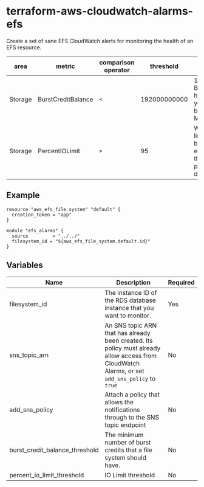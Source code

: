 # terraform-aws-cloudwatch-alarms-efs

Create a set of sane EFS CloudWatch alerts for monitoring the health of an EFS resource.

| area    | metric             | comparison operator  | threshold         | rationale                                                          |
|---------|--------------------|----------------------|-------------------|--------------------------------------------------------------------|
| Storage | BurstCreditBalance | `<`                  | 192000000000      | 192 GB in Bytes (last hour where you can burst at 100 MB/sec)      |
| Storage | PercentIOLimit     | `>`                  | 95                | When the IO limit has been exceeded, the system performance drops. |

## Example

```hcl
resource "aws_efs_file_system" "default" {
  creation_token = "app"
}

module "efs_alarms" {
  source         = "../../"
  filesystem_id = "${aws_efs_file_system.default.id}"
}
```

## Variables
| Name                           | Description                                                                               | Required |
|--------------------------------|-------------------------------------------------------------------------------------------|----------|
| filesystem_id                  | The instance ID of the RDS database instance that you want to monitor.               		 | Yes 		 |
| sns_topic_arn                  | An SNS topic ARN that has already been created. Its policy must already allow access from CloudWatch Alarms, or set `add_sns_policy` to `true` 		| No       |
| add_sns_policy                 | Attach a policy that allows the notifications through to the SNS topic endpoint           | No       |
| burst_credit_balance_threshold | The minimum number of burst credits that a file system should have.											 | No       |
| percent_io_limit_threshold     | IO Limit threshold 	                                                                     | No       |
